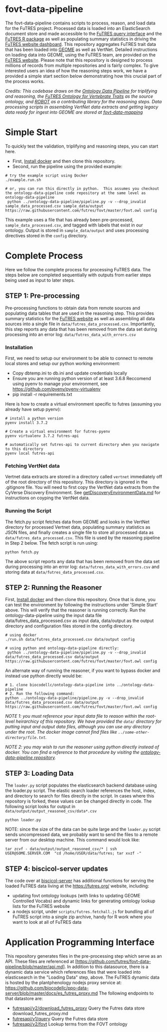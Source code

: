# fovt-data-pipeline

The fovt-data-pipeline contains scripts to process, reason, and load data for the FuTRES project.  Processed data is loaded into an ElasticSearch document store and made accessible to the [FuTRES query interface](https://futres-data-interface.netlify.app/) and the [FuTRES R package](https://github.com/futres/rfutres)  as well as populating summary statistics in driving the [FuTRES website dashboard](https://futres.org/).  This repository aggregates FuTRES trait data that has been loaded into [GEOME](https://geome-db.org/) as well as VertNet.  Detailed instructions on loading data into GEOME, using the FuTRES team, are provided on the [FuTRES website](https://futres.org/data_tutorial/).  Please note that this repository is designed to process millions of records from multiple repositories and is fairly complex.  To give interested users an idea of how the reasoning steps work, we have a provided a simple start section below demonstrating how this crucial part of the process works.  

*Credits: This codebase draws on the [Ontology Data Pipeline](https://github.com/biocodellc/ontology-data-pipeline) for triplifying and reasoning, the [FuTRES Ontology for Vertebrate Traits](https://github.com/futres/fovt) as the source ontology, and [ROBOT](http://robot.obolibrary.org/) as a contributing library for the reasoning steps.  Data processing scripts in assembling VertNet data extracts and getting legacy data ready for ingest into GEOME are stored at [fovt-data-mapping](https://github.com/futres/fovt-data-mapping)*

# Simple Start
To quickly test the validation, triplifying and reasoning steps, you can start here.

  * First, [Install docker](https://docs.docker.com/install/) and then clone this repository.  
  * Second, run the pipeline using the provided example:

```
# try the example script using Docker
./example.run.sh

# or, you can run this directly in python.  This assumes you checkout the ontology-data-pipeline code repository at the same level as ontology-data-pipeline
 python ../ontology-data-pipeline/pipeline.py -v --drop_invalid  sample_data_processed.csv sample_data/output https://raw.githubusercontent.com/futres/fovt/master/fovt.owl config
```

This example uses a file that has already been pre-processed, `sample_data_processed.csv`, and tagged with labels that exist in our ontology.  Output is stored in `sample_data/output` and uses processing directives stored in the `config` directory.

# Complete Process 
Here we follow the complete process for processing FuTRES data.  The steps below are completed sequentially with outputs from earlier steps being used as input to later steps.

## STEP 1: Pre-processing
Pre-processing functions to obtain data from remote sources and populating data tables that are used in the reasoning step.   This provides summary statistics for the [FuTRES website](https://futres.org/) as well as assembling all data sources into a single file in `data/futres_data_processed.csv`.  Importantly, this step reports any data that has been removed from the data set during processing into an error log: `data/futres_data_with_errors.csv`

### Installation
First, we need to setup our environment to be able to connect to remote local stores and setup our python working environment:

  * Copy dbtemp.ini to db.ini and update credentials locally
  * Ensure you are running python version of at least 3.6.8  Reccomend using pyenv to manage your environment, see https://github.com/pyenv/pyenv-virtualenv
  * pip install -r requirements.txt

Here is how to create a virtual environment specific to futres (assuming you already have setup pyenv):
```
# install a python version
pyenv install 3.7.2

# Create a virtual environment for futres-pyenv
pyenv virtualenv 3.7.2 futres-api

# automatically set futres-api to current directory when you navigate to this directory
pyenv local futres-api
```

### Fetching VertNet data
Vertnet data extracts are stored in a directory called `vertnet` immediately off of the root directory of this repository.
This directory is ignored in the .gitignore file.  You will need to first copy the VertNet data extracts from the CyVerse Discovery Environment. See [getDiscoveryEnvironmentData.md](getDiscoveryEnvironmentData.md) for instructions on coyping the VertNet data.

### Running the Script
The fetch.py script fetches data from GEOME and looks in the VertNet directory for
processed Vertnet data,  populating summary statistics as JSON files, and finally creates a single file to store all processed data as  `data/futres_data_processed.csv`.  This file is used by the reasoning pipeline in Step 2 below.  The fetch script is run using:

```
python fetch.py
```

The above script reports any data that has been removed from the data set during processing into an error log: `data/futres_data_with_errors.csv` and storing data at `data/futres_data_processed.csv`.

## STEP 2: Running the Reasoner
First, [Install docker](https://docs.docker.com/install/) and then clone this repository.  Once that is done, you can test
the environment by following the instructions under 'Simple Start' above.  This will verify that the reasoner is running correctly.
Run the ontology-data-pipeline using the input data file data/futres_data_processed.csv as input data,
data/output as the output directory and configuration files stored in the config directory.

```
# using docker
./run.sh data/futres_data_processed.csv data/output config

# using python and ontology-data-pipeline directly:
 python ../ontology-data-pipeline/pipeline.py -v --drop_invalid  data/futres_data_processed.csv data/output https://raw.githubusercontent.com/futres/fovt/master/fovt.owl config
```

An alternate way of running the reasoner, if you want to bypass docker and instead use python directly would be:

```
# 1. clone biocodellc/ontology-data-pipeline into ../ontology-data-pipeline
# 2. Run the following command:
python ../ontology-data-pipeline/pipeline.py -v --drop_invalid  data/futres_data_processed.csv data/output https://raw.githubusercontent.com/futres/fovt/master/fovt.owl config
```

*NOTE 1: you must reference your input data file to reason within the root-level heirarchicy of this repository. We have provided the `data/` directory for putting input and output data files, although you can use any directory under the root.
The docker image cannot find files like `../some-other-directory/file.txt`.*

*NOTE 2:  you may wish to run the reasoner using python directly instead of docker.  You can find a reference to that procedure by visiting the [ontology-data-pipeline repository](https://github.com/biocodellc/ontology-data-pipeline).*

## STEP 3: Loading Data

The `loader.py` script populates the elasticsearch backend database using the loader.py script.  The elastic search loader references the host, index, and directory to search for files directly in the script.  In cases where this repository is forked, these values can be changed directly in code. The following script looks for output in `data/output/output_reasoned_csv/data*.csv`

```
python loader.py
```

NOTE: since the size of the data can be quite large and the `loader.py` script sends uncompressed data, we probably want to send the files to a remote server from our desktop machine.  This command would look like:

```
tar zcvf - data/output/output_reasoned_csv/* | ssh USER@SOME.SERVER.COM  "cd /home/USER/data/futres; tar xvzf -"
```

## STEP 4: biscicol-server updates
The code over at [biscicol-server](https://biscicol.org/) has additional functions for serving the loaded FuTRES data living at the https://futres.org/ website, including:
  * updating fovt ontology lookups (with links to updating GEOME Controlled Vocabs) and dynamic links for generating ontology lookup lists for the FuTRES website
  * a nodejs script, under `scripts/futres.fetchall.js` for bundling all of FuTRES script into a single zip archive, handy for R work where you want to look at all of FuTRES data

# Application Programming Interface
This repository generates files in the pre-processing step which serve as an API.  These files are referenced at [https://github.com/futres/fovt-data-pipeline/blob/master/api.md].  In addition to this datasource, there is a dynamic data service which references files that were loaded into elasticsearch in the "Loading Data" step, above.  The FuTRES dynamic data is hosted by the plantphenology nodejs proxy service at:
https://github.com/biocodellc/ppo-data-server/blob/master/docs/es_futres_proxy.md   The following endpoints to that datastore are:

  *  [futresapi/v2/download_futres_proxy](https://github.com/biocodellc/ppo-data-server/blob/master/docs/download_futres_proxy.md) Query the Futres data store download_futres_proxy.md
  *  [futresapi/v1/query](https://github.com/biocodellc/ppo-data-server/blob/master/docs/es_futres_proxy.md) Query the Futres data store 
  *  [futresapi/v2/fovt](https://github.com/biocodellc/ppo-data-server/blob/master/docs/futres_ontology_proxy.md) Lookup terms from the FOVT ontology

 





